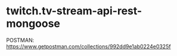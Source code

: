 # twitch.tv-stream-api-rest-mongoose

POSTMAN: https://www.getpostman.com/collections/992dd9e1ab0224e0325f

